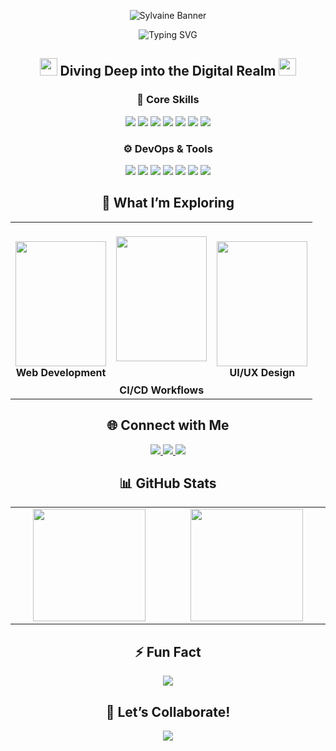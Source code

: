 <p align="center">
  <img src="https://github.com/user-attachments/assets/94810f03-ca5d-449c-a183-14250b60c39e" alt="Sylvaine Banner" />
</p>

<div align="center">
  <img src="https://readme-typing-svg.demolab.com?font=Fira+Code&size=32&duration=2800&pause=2000&color=A9FEF7&center=true&vCenter=true&width=940&lines=Hey+there%2C+I'm+Sanjit+Dutta+%F0%9F%91%A8%E2%80%8D%F0%9F%92%BB;Full+Stack+Web+Developer+%7C+DevOps+Explorer+%F0%9F%9A%80;Welcome+to+my+Digital+Playground+%F0%9F%8E%AE" alt="Typing SVG" />
</div>

<h2 align="center">
  <img src="https://media.giphy.com/media/hvRJCLFzcasrR4ia7z/giphy.gif" width="28">
  Diving Deep into the Digital Realm
  <img src="https://media.giphy.com/media/hvRJCLFzcasrR4ia7z/giphy.gif" width="28">
</h2>

<div align="center">
  <h3>🧠 Core Skills</h3>
  <img src="https://img.shields.io/badge/HTML-E34F26?style=for-the-badge&logo=html5&logoColor=white" />
  <img src="https://img.shields.io/badge/CSS-1572B6?style=for-the-badge&logo=css3&logoColor=white" />
  <img src="https://img.shields.io/badge/JavaScript-F7DF1E?style=for-the-badge&logo=javascript&logoColor=black" />
  <img src="https://img.shields.io/badge/React-20232A?style=for-the-badge&logo=react&logoColor=61DAFB" />
  <img src="https://img.shields.io/badge/Node.js-339933?style=for-the-badge&logo=nodedotjs&logoColor=white" />
  <img src="https://img.shields.io/badge/Express.js-404D59?style=for-the-badge" />
  <img src="https://img.shields.io/badge/MongoDB-4EA94B?style=for-the-badge&logo=mongodb&logoColor=white" />
</div>

<div align="center">
  <h3>⚙️ DevOps & Tools</h3>
  <img src="https://img.shields.io/badge/Linux-FCC624?style=for-the-badge&logo=linux&logoColor=black" />
  <img src="https://img.shields.io/badge/Docker-2496ED?style=for-the-badge&logo=docker&logoColor=white" />
  <img src="https://img.shields.io/badge/Git-F05032?style=for-the-badge&logo=git&logoColor=white" />
  <img src="https://img.shields.io/badge/GitHub-181717?style=for-the-badge&logo=github&logoColor=white" />
  <img src="https://img.shields.io/badge/Vercel-000000?style=for-the-badge&logo=vercel&logoColor=white" />
  <img src="https://img.shields.io/badge/Render-46E3B7?style=for-the-badge&logo=render&logoColor=white" />
  <img src="https://img.shields.io/badge/CI%2FCD-blue?style=for-the-badge&logo=githubactions&logoColor=white" />
</div>

<h2 align="center">🧭 What I’m Exploring</h2>

<table align="center">
  <tr>
    <td align="center" width="33%">
      <img src="https://media.giphy.com/media/qgQUggAC3Pfv687qPC/giphy.gif" width="100%" height="200">
      <br><b>Web Development</b>
    </td>
    <td align="center" width="33%">
      <br>
      <img src="https://media.giphy.com/media/kH1DBkPNyZPOk0BxrM/giphy.gif" width="100%" height="200">
      <br>
      <P></P>
      <br><b>CI/CD Workflows</b>
    </td>
    <td align="center" width="33%">
      <img src="https://media.giphy.com/media/IauL6LvGNlT3ffhcqq/giphy.gif" width="100%" height="200">
      <br><b>UI/UX Design</b>
    </td>
  </tr>
</table>


<h2 align="center">🌐 Connect with Me</h2>

<p align="center">
  <a href="https://twitter.com/sanjitxdutta" target="_blank">
    <img src="https://img.shields.io/badge/Twitter-%231DA1F2.svg?&style=for-the-badge&logo=twitter&logoColor=white" />
  </a>
  <a href="mailto:duttasanjit691@gmail.com" target="_blank">
    <img src="https://img.shields.io/badge/Gmail-D14836?style=for-the-badge&logo=gmail&logoColor=white" />
  </a>
  <a href="https://sanjitxdutta.vercel.app/" target="_blank">
    <img src="https://img.shields.io/badge/Portfolio-000000?style=for-the-badge&logo=vercel&logoColor=white" />
  </a>
</p>

<h2 align="center">📊 GitHub Stats</h2>

<table align="center">
  <tr>
    <td align="center" width="33%">
      <img src="https://github-readme-stats.vercel.app/api?username=sanjitxdutta&theme=tokyonight&show_icons=true" height="180"/>
    </td>
    <td align="center" width="33%">
      <img src="https://github-readme-streak-stats.herokuapp.com?user=sanjitxdutta&theme=tokyonight&hide_border=false" height="180">
    </td>
  </tr>
</table>

<h2 align="center">⚡ Fun Fact</h2>

<p align="center">
  <img src="https://readme-typing-svg.demolab.com?font=Fira+Code&pause=1000&color=A9FEF7&center=true&vCenter=true&width=600&lines=I+build+for+the+web+end+to+end...;from+frontend+pixels+to+Dockerized+deployments+%F0%9F%9A%80" />
</p>

<h2 align="center">🎯 Let’s Collaborate!</h2>

<p align="center">
  <img src="https://readme-typing-svg.demolab.com?font=Fira+Code&pause=1000&color=7FFFD4&center=true&vCenter=true&width=600&lines=Open+to+projects%2C+collabs%2C+and+tech+chats!" />
</p>
